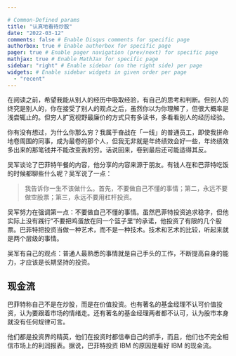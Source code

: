 ```yaml
---

# Common-Defined params
title: "认真地看待炒股"
date: "2022-03-12"
comments: false # Enable Disqus comments for specific page
authorbox: true # Enable authorbox for specific page
pager: true # Enable pager navigation (prev/next) for specific page
mathjax: true # Enable MathJax for specific page
sidebar: "right" # Enable sidebar (on the right side) per page
widgets: # Enable sidebar widgets in given order per page
  - "recent"
---
```


在阅读之前，希望我能从别人的经历中吸取经验，有自己的思考和判断。但别人的终究是别人的，你在接受了别人的观点之后，虽然你以为你理解了，但很大概率是浅尝辄止的。但穷人扩宽视野最廉价的方式只有多读书，多看看别人的经历经验。

你有没有想过，为什么你那么穷？我属于奋战在「一线」的普通员工，即使我拼命地卷周围的同事，成为最卷的那个人，但我无非就是年终绩效会好一些，年终绩效多出来的那笔钱并不能改变我的穷。话说回来，卷到最后还可能适得其反。

吴军谈论了巴菲特午餐的内容，他分享的内容来源于朋友。有钱人在和巴菲特吃饭的时候都聊些什么呢？吴军说了一点：

> 我告诉你一生不该做什么。首先，不要做自己不懂的事情；第二，永远不要做空股票；第三，永远不要用杠杆投资。

吴军努力在强调第一点：不要做自己不懂的事情。虽然巴菲特投资追求稳字，但他实际上没有践行”不要把鸡蛋放在同一个篮子里“的承诺，他投资了有限的几个股票。巴菲特把投资当做一种艺术，而不是一种技术。技术和艺术的比较，听起来就是两个层级的事情。

吴军有自己的观点：普通人最熟悉的事情就是自己手头的工作，不断提高自身的能力，才应该是长期坚持的投资。

## 现金流

巴菲特称自己不是在炒股，而是在价值投资。也有著名的基金经理不认可价值投资，认为要跟着市场的情绪走。还有著名的基金经理两者都不认可，认为股市本身就没有任何规律可言。

他们都是投资界的精英，他们在投资时都信奉自己的抓手，而且，他们也不完全相信市场上的利润报表。据说，巴菲特投资 IBM 的原因是看好 IBM 的现金流。

